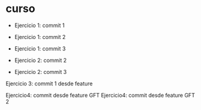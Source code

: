 # curso
* Ejercicio 1: commit 1
* Ejercicio 1: commit 2
* Ejercicio 1: commit 3

* Ejercicio 2: commit 2
* Ejercicio 2: commit 3

Ejercicio 3: commit 1 desde feature

Ejercicio4: commit desde feature GFT
Ejercicio4: commit desde feature GFT 2